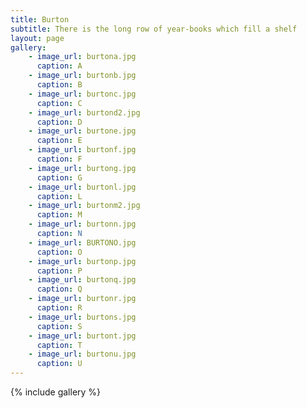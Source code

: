 ```yaml
---
title: Burton
subtitle: There is the long row of year-books which fill a shelf
layout: page
gallery:
    - image_url: burtona.jpg
      caption: A
    - image_url: burtonb.jpg
      caption: B
    - image_url: burtonc.jpg
      caption: C
    - image_url: burtond2.jpg
      caption: D
    - image_url: burtone.jpg
      caption: E
    - image_url: burtonf.jpg
      caption: F
    - image_url: burtong.jpg
      caption: G
    - image_url: burtonl.jpg
      caption: L
    - image_url: burtonm2.jpg
      caption: M
    - image_url: burtonn.jpg
      caption: N
    - image_url: BURTONO.jpg
      caption: O
    - image_url: burtonp.jpg
      caption: P
    - image_url: burtonq.jpg
      caption: Q
    - image_url: burtonr.jpg
      caption: R
    - image_url: burtons.jpg
      caption: S
    - image_url: burtont.jpg
      caption: T
    - image_url: burtonu.jpg
      caption: U  
---
```


{% include gallery %}
